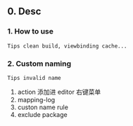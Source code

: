 ## 0. Desc
### 1. How to use
    Tips clean build, viewbinding cache...
### 2. Custom naming
    Tips invalid name

1. action 添加进 editor 右键菜单
2. mapping-log
3. custon name rule
4. exclude package